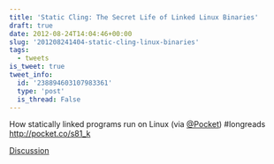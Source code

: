 ```yaml
---
title: 'Static Cling: The Secret Life of Linked Linux Binaries'
draft: true
date: 2012-08-24T14:04:46+00:00
slug: '201208241404-static-cling-linux-binaries'
tags:
  - tweets
is_tweet: true
tweet_info:
  id: '238894603107983361'
  type: 'post'
  is_thread: False
---
```




How statically linked programs run on Linux (via [@Pocket](https://x.com/Pocket)) #longreads <http://pocket.co/s81_k>

[Discussion](https://x.com/sytelus/status/238894603107983361)
